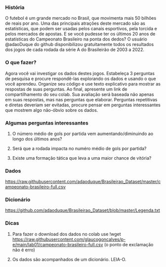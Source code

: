 ### História

O futebol é um grande mercado no Brasil, que movimenta mais 50 bilhões de reais por ano. Uma das principais atrações deste mercado são as estatísticas, que podem ser usadas pelos canais esportivos, pela torcida e pelos mercados de apostas. E se você pudesse ter os últimos 20 anos de estatísticas do Campeonato Brasileiro na ponta dos dedos? O usuário @adaoDuque do github disponibilizou gratuitamente todos os resultados dos jogos de cada rodada da série A do Brasileirão de 2003 a 2022.

### O que fazer?

Agora você vai investigar os dados destes jogos. Estabeleça 3 perguntas de pesquisa e procure respondê-las explorando os dados e usando o que você aprendeu. Organize seu código e use texto explicativo para mostrar as respostas de suas perguntas. Ao final, apresente um link de compartilhamento do seu colab. Sua avaliação será baseada não apenas em suas respostas, mas nas perguntas que elaborar. Perguntas repetitivas e diretas deveriam ser evitadas, procure pensar em perguntas interessantes que mostrem algo não-óbvio sobre os dados.

### Algumas perguntas interessantes

1) O número médio de gols por partida vem aumentando/diminuindo ao longo dos últimos anos?

2) Será que a rodada impacta no numéro médio de gols por partida?

3) Existe uma formação tática que leva a uma maior chance de vitória?

### Dados

https://raw.githubusercontent.com/adaoduque/Brasileirao_Dataset/master/campeonato-brasileiro-full.csv

### Dicionário 

https://github.com/adaoduque/Brasileirao_Dataset/blob/master/Legenda.txt
 
### Dicas

1) Para fazer o download dos dados no colab use !wget https://raw.githubusercontent.com/glaucogoncalves/p-e/main/lab01/campeonato-brasileiro-full.csv (o ponto de exclamação não é erro)

2) Os dados são acompanhados de um dicionário. LEIA-O.